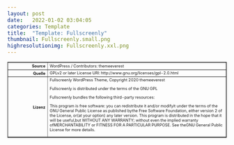 ```yaml
---
layout: post
date:   2022-01-02 03:04:05
categories: Template
title:  "Template: Fullscreenly"
thumbnail: Fullscreenly.small.png
highresolutionimg: Fullscreenly.xxl.png
---
```


<div class="entry-content">

<table style="font-size: xx-small" border="1" cellpadding="2">
<tbody>
<tr>
<th style="text-align: right" width="81"><strong>Source</strong></th>
<td>WordPress / Contributors: themeeverest</td>
</tr>
<tr>
<th style="text-align: right" width="81"><strong>Quelle</strong></th>
<td>GPLv2 or later License URI: http://www.gnu.org/licenses/gpl-2.0.html 
</td>
</tr>
<tr>
<th style="text-align: right" width="81"><strong>Lizenz</strong></th>
<td>Fullscreenly WordPress Theme, Copyright 2020 themeeverest

Fullscreenly is distributed under the terms of the GNU GPL 

Fullscreenly bundles the following third-party resources: 

This program is free software: you can redistribute it and/or modifyit under the terms of the GNU General Public License as published bythe Free Software Foundation, either version 2 of the License, or(at your option) any later version. This program is distributed in the hope that it will be useful,but WITHOUT ANY WARRANTY; without even the implied warranty ofMERCHANTABILITY or FITNESS FOR A PARTICULAR PURPOSE. See theGNU General Public License for more details.
</td>
</tr>
</tbody>
</table>
<p>&nbsp;</p>

</div><!-- .entry-content -->
